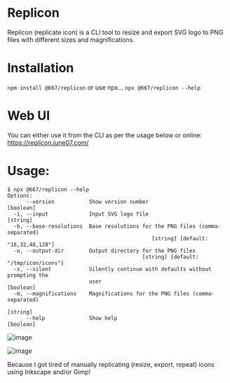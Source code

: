# Replicon
Replicon (replicate icon) is a CLI tool to resize and export SVG logo to PNG files with different sizes and magnifications.

# Installation

`npm install @667/replicon`
or use npx...
`npx @667/replicon --help`

# Web UI
You can either use it from the CLI as per the usage below or online:
https://replicon.june07.com/

# Usage:
```
$ npx @667/replicon --help
Options:
      --version           Show version number                          [boolean]
  -i, --input             Input SVG logo file                           [string]
  -b, --base-resolutions  Base resolutions for the PNG files (comma-separated)
                                              [string] [default: "16,32,48,128"]
  -o, --output-dir        Output directory for the PNG files
                                           [string] [default: "/tmp/icon/icons"]
  -s, --silent            Silently continue with defaults without prompting the
                          user                                         [boolean]
  -m, --magnifications    Magnifications for the PNG files (comma-separated)
                                                                        [string]
      --help              Show help                                    [boolean]
```
![image](https://github.com/june07/replicon/assets/11353590/84da004f-4caf-4ae2-aabe-78f1de0e1301)

![image](https://github.com/june07/replicon/assets/11353590/919fd2c5-9d8c-4ec5-b3c0-0b9e8188e281)

Because I got tired of manually replicating (resize, export, repeat) icons using Inkscape and/or Gimp!

